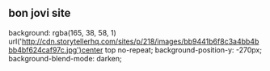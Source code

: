 bon jovi site
---

background: rgba(165, 38, 58, 1) url('http://cdn.storytellerhq.com/sites/p/218/images/bb9441b6f8c3a4bb4bbb4bf624caf97c.jpg')center top no-repeat;
background-position-y: -270px;
background-blend-mode: darken;